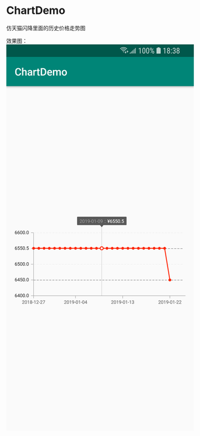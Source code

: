 # ChartDemo
仿天猫闪降里面的历史价格走势图

效果图：
![效果图](https://github.com/a1extse/ChartDemo/blob/master/images/1111.png?raw=true)


